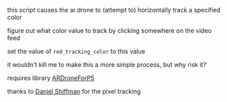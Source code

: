 this script causes the ar.drone to (attempt to) horizontally track a specified color

figure out what color value to track by clicking somewhere on the video feed

set the value of `red_tracking_color` to this value

it wouldn't kill me to make this a more simple process, but why risk it?

requires library [ARDroneForP5](http://kougaku-navi.net/ARDroneForP5/index_en.html)

thanks to [Daniel Shiffman](http://www.learningprocessing.com/exercises/chapter-16/exercise-16-5/) for the pixel tracking